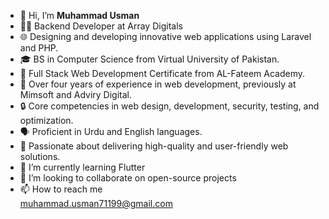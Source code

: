 - 👋 Hi, I’m <b>Muhammad Usman</b>
- 👨‍💻 Backend Developer at Array Digitals
- 🌐 Designing and developing innovative web applications using Laravel and PHP.
- 🎓 BS in Computer Science from Virtual University of Pakistan.
- 📜 Full Stack Web Development Certificate from AL-Fateem Academy.
- 💼 Over four years of experience in web development, previously at Mimsoft and Adviry Digital.
- 🔒 Core competencies in web design, development, security, testing, and optimization.
- 🗣️ Proficient in Urdu and English languages.
- 🚀 Passionate about delivering high-quality and user-friendly web solutions.
- 🌱 I’m currently learning Flutter
- 💞️ I’m looking to collaborate on open-source projects
- 📫 How to reach me <br> muhammad.usman71199@gmail.com

<!---
Itz-maanii/Itz-maanii is a ✨ special ✨ repository because its `README.md` (this file) appears on your GitHub profile.
You can click the Preview link to take a look at your changes.
--->
